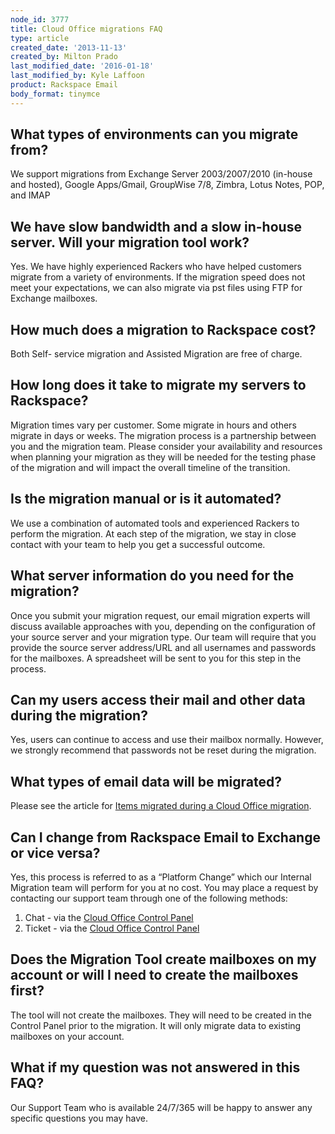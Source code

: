 ```yaml
---
node_id: 3777
title: Cloud Office migrations FAQ
type: article
created_date: '2013-11-13'
created_by: Milton Prado
last_modified_date: '2016-01-18'
last_modified_by: Kyle Laffoon
product: Rackspace Email
body_format: tinymce
---
```


What types of environments can you migrate from?
------------------------------------------------

<span>We support migrations from Exchange Server 2003/2007/2010
(in-house and hosted), Google Apps/Gmail, GroupWise 7/8, Zimbra, Lotus
Notes, POP, and IMAP</span>

We have slow bandwidth and a slow in-house server.  Will your migration tool work?
----------------------------------------------------------------------------------

<span>Yes.  We have highly experienced Rackers who have helped customers
migrate from a variety of environments. If the migration speed does not
meet your expectations, we can also migrate via pst files using FTP for
Exchange mailboxes.</span>

How much does a migration to Rackspace cost?
--------------------------------------------

<span>Both Self</span>- service migration and Assisted Migration are
free of charge.

How long does it take to migrate my servers to Rackspace?
---------------------------------------------------------

<span>Migration times vary per customer.  Some migrate in hours and
others migrate in days or weeks.  The migration process is a partnership
between you and the migration team. Please consider your availability
and resources when planning your migration as they will be needed for
the testing phase of the migration and will impact the overall timeline
of the transition.</span>

Is the migration manual or is it automated?
-------------------------------------------

<span>We use a combination of automated tools and experienced Rackers to
perform the migration. At each step of the migration, we stay in close
contact with your team to help you get a successful outcome.</span>

What server information do you need for the migration?
------------------------------------------------------

<span>Once you submit your migration request, our email migration
experts will discuss available approaches with you, depending on the
configuration of your source server and your migration type.  Our team
will require that you provide the source server address/URL and all
usernames and passwords for the mailboxes.  A spreadsheet will be sent
to you for this step in the process. </span>

Can my users access their mail and other data during the migration?
-------------------------------------------------------------------

<span>Yes, users can continue to access and use their mailbox normally.
However, we strongly recommend that passwords not be reset during the
migration.</span>

What types of email data will be migrated?
------------------------------------------

<span>Please see the article for </span>[Items migrated during a Cloud
Office
migration](/how-to/items-migrated-during-an-cloud-office-migration)<span>.</span>

Can I change from Rackspace Email to Exchange or vice versa?
------------------------------------------------------------

<span>Yes, this process is referred to as a &ldquo;Platform Change&rdquo; which our
Internal Migration team will perform for you at no cost. You may place a
request by contacting our support team through one of the following
methods:</span>

1.  <span>Chat - via the [Cloud Office Control
    Panel](https://cp.rackspace.com/)</span>
2.  <span>Ticket - via the [Cloud Office Control
    Panel](https://cp.rackspace.com/)</span>

Does the Migration Tool create mailboxes on my account or will I need to create the mailboxes first?
----------------------------------------------------------------------------------------------------

<span>The tool will not create the mailboxes. They will need to be
created in the Control Panel prior to the migration. It will only
migrate data to existing mailboxes on your account.</span>

What if my question was not answered in this FAQ?
-------------------------------------------------

<span>Our Support Team who is available 24/7/365 will be happy to answer
any specific questions you may have.</span>

